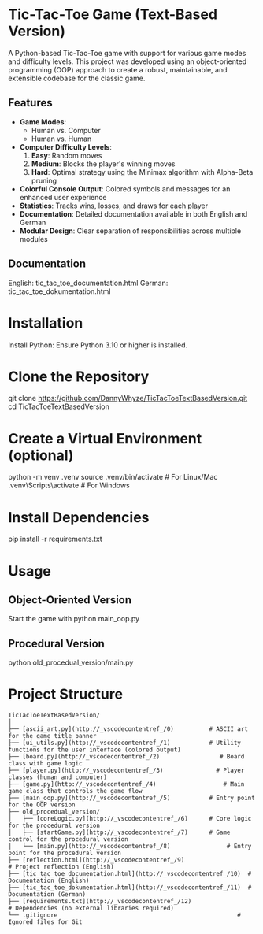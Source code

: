 # Tic-Tac-Toe Game (Text-Based Version)

A Python-based Tic-Tac-Toe game with support for various game modes and difficulty levels. This project was developed using an object-oriented programming (OOP) approach to create a robust, maintainable, and extensible codebase for the classic game.

## Features

- **Game Modes**:
  - Human vs. Computer
  - Human vs. Human
- **Computer Difficulty Levels**:
  1. **Easy**: Random moves
  2. **Medium**: Blocks the player's winning moves
  3. **Hard**: Optimal strategy using the Minimax algorithm with Alpha-Beta pruning
- **Colorful Console Output**: Colored symbols and messages for an enhanced user experience
- **Statistics**: Tracks wins, losses, and draws for each player
- **Documentation**: Detailed documentation available in both English and German
- **Modular Design**: Clear separation of responsibilities across multiple modules

## Documentation
English: tic_tac_toe_documentation.html
German: tic_tac_toe_dokumentation.html

# Installation
Install Python: Ensure Python 3.10 or higher is installed.

# Clone the Repository

git clone https://github.com/DannyWhyze/TicTacToeTextBasedVersion.git
cd TicTacToeTextBasedVersion

# Create a Virtual Environment (optional)

python -m venv .venv
source .venv/bin/activate  # For Linux/Mac
.venv\Scripts\activate     # For Windows

# Install Dependencies

pip install -r requirements.txt

# Usage

## Object-Oriented Version
Start the game with python main_oop.py

## Procedural Version
python old_procedual_version/main.py

# Project Structure

```plaintext
TicTacToeTextBasedVersion/
│
├── [ascii_art.py](http://_vscodecontentref_/0)          # ASCII art for the game title banner
├── [ui_utils.py](http://_vscodecontentref_/1)           # Utility functions for the user interface (colored output)
├── [board.py](http://_vscodecontentref_/2)                 # Board class with game logic
├── [player.py](http://_vscodecontentref_/3)               # Player classes (human and computer)
├── [game.py](http://_vscodecontentref_/4)                   # Main game class that controls the game flow
├── [main_oop.py](http://_vscodecontentref_/5)           # Entry point for the OOP version
├── old_procedual_version/
│   ├── [coreLogic.py](http://_vscodecontentref_/6)      # Core logic for the procedural version
│   ├── [startGame.py](http://_vscodecontentref_/7)      # Game control for the procedural version
│   └── [main.py](http://_vscodecontentref_/8)                # Entry point for the procedural version
├── [reflection.html](http://_vscodecontentref_/9)                         # Project reflection (English)
├── [tic_tac_toe_documentation.html](http://_vscodecontentref_/10)  # Documentation (English)
├── [tic_tac_toe_dokumentation.html](http://_vscodecontentref_/11)  # Documentation (German)
├── [requirements.txt](http://_vscodecontentref_/12)                       # Dependencies (no external libraries required)
└── .gitignore                                                   # Ignored files for Git
